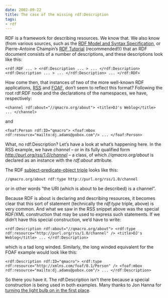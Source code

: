 ```yaml
---
date: 2002-09-22
title: The case of the missing rdf:Description
tags:
- rdf
---
```



RDF is a framework for describing resources. We know that. We also know (from various sources, such as the [RDF Model and Syntax Specification](http://www.w3.org/TR/REC-rdf-syntax "W3C Spec"), or Pierre-Antoine Champin’s [RDF Tutorial](http://www710.univ-lyon1.fr/%7Echampin/rdf-tutorial/node23.html) (recommended!)) that an RDF document consists of a number of descriptions, and these descriptions look like this:

```
<rdf:RDF ... > <rdf:Description ... > ... </rdf:Description> <rdf:Description ... > ... </rdf:Description> ... </rdf:RDF>
```

How come then, that instances of two of the more well-known RDF applications, [RSS](http://www.purl.org/rss/1.0/ "RSS (RDF Site Summary)") and [FOAF](http://xmlns.com/foaf/0.1/ "FOAF: Friend Of A Friend Vocab"), don’t seem to reflect this format? Following the root rdf:RDF node and the declarations of the namespaces, we have, respectively:

```
<channel rdf:about="//qmacro.org/about"> <title>DJ's Weblog</title> ... </channel>
```

and

```
<foaf:Person rdf:ID="qmacro"> <foaf:mbox rdf:resource="mailto:dj.adams@pobox.com"/> ... </foaf:Person>
```

What, no rdf:Description? Let’s have a look at what’s happening here. In the RSS example, we have *channel* – or in its fully qualified form *http://purl.org/rss/1.0/channel* – a class, of which *//qmacro.org/about* is declared as an instance with the *rdf:about* attribute.

The RDF [subject-predicate-object triple](../../2002/Sep/08#tech/rdf/rssrdf) looks like this:

```
//qmacro.org/about rdf:type http://purl.org/rss/1.0/channel
```

or in other words “the URI (which is about to be described) is a channel”.

Because RDF is about is declaring and describing resources, it becomes clear that this sort of statement (technically the *rdf:type* triple, above) is very common. And what we saw in the RSS snippet above was the special RDF/XML construction that may be used to express such statements. If we didn’t have this special construction, we’d have to write:

```
<rdf:Description rdf:about="//qmacro.org/about"> <rdf:type rdf:resource="http://purl.org/rss/1.0/channel" /> <title>DJ's Weblog</title> ... </rdf:Description>
```

which is a tad long winded. Similarly, the long winded equivalent for the FOAF example would look like this:

```
<rdf:Description rdf:ID="qmacro"> <rdf:type rdf:resource="http://xmlns.com/foaf/0.1/Person" /> <foaf:mbox rdf:resource="mailto:dj.adams@pobox.com"/> ... </rdf:Description>
```

So there you have it. The rdf:Description isn’t there because a special construction is being used in both examples. Many thanks to Jon Hanna for [turning the light bulb on in the first place](http://groups.yahoo.com/group/rss-dev/message/3880 "rss-dev mailing list post").


